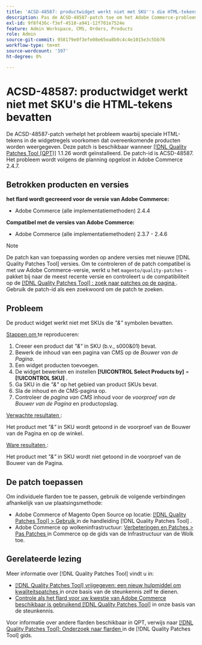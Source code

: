 ```yaml
---
title: 'ACSD-48587: productwidget werkt niet met SKU''s die HTML-tekens bevatten'
description: Pas de ACSD-48587-patch toe om het Adobe Commerce-probleem op te lossen, waarbij speciale HTML-tekens in de widgetovereenkomsten voorkomen dat overeenkomende producten worden weergegeven.
exl-id: 9f8f436c-f3ef-4510-a941-12f701e7524e
feature: Admin Workspace, CMS, Orders, Products
role: Admin
source-git-commit: 958179e0f3efe08e65ea8b0c4c4e1015e3c5bb76
workflow-type: tm+mt
source-wordcount: '397'
ht-degree: 0%

---
```


# ACSD-48587: productwidget werkt niet met SKU&#39;s die HTML-tekens bevatten

De ACSD-48587-patch verhelpt het probleem waarbij speciale HTML-tekens in de widgetregels voorkomen dat overeenkomende producten worden weergegeven. Deze patch is beschikbaar wanneer [[!DNL Quality Patches Tool (QPT)]](/help/announcements/adobe-commerce-announcements/magento-quality-patches-released-new-tool-to-self-serve-quality-patches.md) 1.1.26 wordt geïnstalleerd. De patch-id is ACSD-48587. Het probleem wordt volgens de planning opgelost in Adobe Commerce 2.4.7.

## Betrokken producten en versies

**het flard wordt gecreeerd voor de versie van Adobe Commerce:**

* Adobe Commerce (alle implementatiemethoden) 2.4.4

**Compatibel met de versies van Adobe Commerce:**

* Adobe Commerce (alle implementatiemethoden) 2.3.7 - 2.4.6

>[!NOTE]
>
>De patch kan van toepassing worden op andere versies met nieuwe [!DNL Quality Patches Tool] versies. Om te controleren of de patch compatibel is met uw Adobe Commerce-versie, werkt u het `magento/quality-patches` -pakket bij naar de meest recente versie en controleert u de compatibiliteit op de [[!DNL Quality Patches Tool] : zoek naar patches op de pagina ](https://experienceleague.adobe.com/tools/commerce-quality-patches/index.html?lang=nl-NL) . Gebruik de patch-id als een zoekwoord om de patch te zoeken.

## Probleem

De product widget werkt niet met SKUs die *&quot;&amp;&quot;* symbolen bevatten.

<u> Stappen om </u> te reproduceren:

1. Creeer een product dat *&quot;&amp;&quot;* in SKU (b.v., s000&amp;01) bevat.
1. Bewerk de inhoud van een pagina van CMS op de *Bouwer van de Pagina*.
1. Een widget producten toevoegen.
1. De widget bewerken en instellen **[!UICONTROL Select Products by]** = **[!UICONTROL SKU]** .
1. Ga SKU in die *&quot;&amp;&quot;* op het gebied van product SKUs bevat.
1. Sla de inhoud en de CMS-pagina op.
1. Controleer de *pagina van CMS* inhoud voor de *voorproef van de Bouwer van de Pagina* en productopslag.

<u> Verwachte resultaten </u>:

Het product met *&quot;&amp;&quot;* in SKU wordt getoond in de voorproef van de Bouwer van de Pagina en op de winkel.

<u> Ware resultaten </u>:

Het product met *&quot;&amp;&quot;* in SKU wordt niet getoond in de voorproef van de Bouwer van de Pagina.

## De patch toepassen

Om individuele flarden toe te passen, gebruik de volgende verbindingen afhankelijk van uw plaatsingsmethode:

* Adobe Commerce of Magento Open Source op locatie: [[!DNL Quality Patches Tool]  > Gebruik ](https://experienceleague.adobe.com/docs/commerce-operations/tools/quality-patches-tool/usage.html?lang=nl-NL) in de handleiding [!DNL Quality Patches Tool] .
* Adobe Commerce op wolkeninfrastructuur: [ Verbeteringen en Patches > Pas Patches ](https://experienceleague.adobe.com/docs/commerce-cloud-service/user-guide/develop/upgrade/apply-patches.html?lang=nl-NL) in Commerce op de gids van de Infrastructuur van de Wolk toe.

## Gerelateerde lezing

Meer informatie over [!DNL Quality Patches Tool] vindt u in:

* [[!DNL Quality Patches Tool]  vrijgegeven: een nieuw hulpmiddel om kwaliteitspatches ](/help/announcements/adobe-commerce-announcements/magento-quality-patches-released-new-tool-to-self-serve-quality-patches.md) in onze basis van de steunkennis zelf te dienen.
* [ Controle als het flard voor uw kwestie van Adobe Commerce beschikbaar is gebruikend  [!DNL Quality Patches Tool]](/help/support-tools/patches-available-in-qpt-tool/check-patch-for-magento-issue-with-magento-quality-patches.md) in onze basis van de steunkennis.

Voor informatie over andere flarden beschikbaar in QPT, verwijs naar [[!DNL Quality Patches Tool]: Onderzoek naar flarden ](https://experienceleague.adobe.com/tools/commerce-quality-patches/index.html?lang=nl-NL) in de [!DNL Quality Patches Tool] gids.
